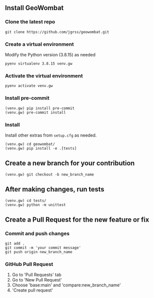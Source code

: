 ## Install GeoWombat

### Clone the latest repo

```commandline
git clone https://github.com/jgrss/geowombat.git
```

### Create a virtual environment

Modify the Python version (3.8.15) as needed

```commandline
pyenv virtualenv 3.8.15 venv.gw
```

### Activate the virtual environment

```commandline
pyenv activate venv.gw
```

### Install pre-commit

```commandline
(venv.gw) pip install pre-commit
(venv.gw) pre-commit install
```

### Install

Install other extras from `setup.cfg` as needed.

```commandline
(venv.gw) cd geowombat/
(venv.gw) pip install -e .[tests]
```

## Create a new branch for your contribution

```commandline
(venv.gw) git checkout -b new_branch_name
```

## After making changes, run tests

```commandline
(venv.gw) cd tests/
(venv.gw) python -m unittest
```

## Create a Pull Request for the new feature or fix

### Commit and push changes

```commandline
git add .
git commit -m 'your commit message'
git push origin new_branch_name
```

### GitHub Pull Request

1. Go to 'Pull Requests' tab
2. Go to 'New Pull Request'
3. Choose 'base:main' and 'compare:new_branch_name'
4. 'Create pull request'
